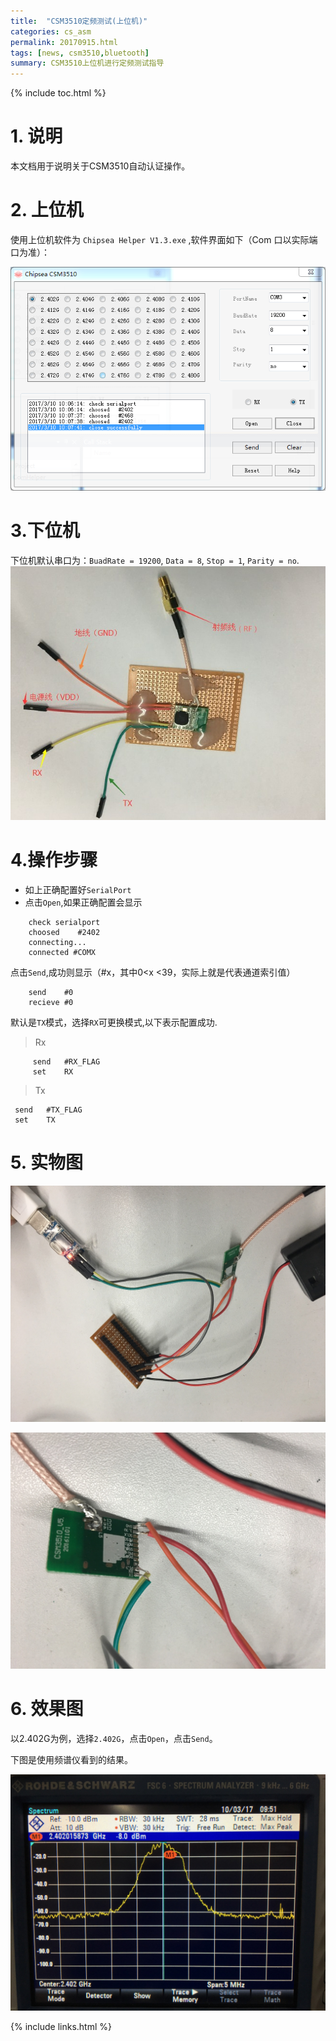 ```yaml
---
title:  "CSM3510定频测试(上位机)"
categories: cs_asm
permalink: 20170915.html
tags: [news, csm3510,bluetooth]
summary: CSM3510上位机进行定频测试指导
---
```


{% include toc.html %}

# 1. 说明

本文档用于说明关于CSM3510自动认证操作。

# 2. 上位机

使用上位机软件为 `Chipsea Helper V1.3.exe` ,软件界面如下（Com 口以实际端口为准）：

 ![上位机软件主界面](picture/csm3510/上位机软件主界面.png)


# 3.下位机

下位机默认串口为：`BuadRate = 19200`, `Data = 8`, `Stop = 1`, `Parity = no`.
 ![上位机软件主界面](picture/csm3510/下位机示意图.jpg)

# 4.操作步骤

 - 如上正确配置好`SerialPort`
 - 点击`Open`,如果正确配置会显示

```
    check serialport
    choosed    #2402
    connecting...
    connected #COMX
```
点击`Send`,成功则显示（#x，其中0<x <39，实际上就是代表通道索引值）

```
    send    #0
    recieve #0

```
默认是`TX`模式，选择`RX`可更换模式,以下表示配置成功.

>Rx

```
     send   #RX_FLAG
     set    RX

```

>Tx

```
 send   #TX_FLAG
 set    TX

```

# 5. 实物图

![实物图](picture/csm3510/实物连接图.jpg)

![实物图](picture/csm3510/实物连接图2.jpg)

# 6. 效果图

以2.402G为例，选择`2.402G`，点击`Open`，点击`Send`。

下图是使用频谱仪看到的结果。

![频谱仪效果](picture/csm3510/频谱仪效果.jpg)

{% include links.html %}







